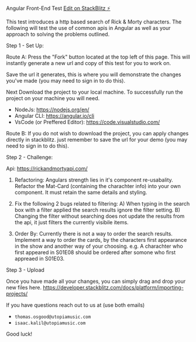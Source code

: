 Angular Front-End Test
[Edit on StackBlitz ⚡️](https://stackblitz.com/edit/utopia-angular-challenge)

This test introduces a http based search of Rick & Morty characters.
The following will test the use of common apis in Angular
as well as your approach to solving the problems outlined.

Step 1 - Set Up:

Route A:
Press the "Fork" button located at the top left of this page.
This will instantly generate a new url and copy of this test for you to work on.

Save the url it generates, this is where you will demonstrate
the changes you've made (you may need to sign in to do this).

Next Download the project to your local machine.
To successfully run the project on your machine you will need.

* NodeJs: https://nodejs.org/en/
* Angular CLI: https://angular.io/cli
* VsCode (or Preffered Editor): https://code.visualstudio.com/

Route B:
If you do not wish to download the project, you can apply changes directly in stackblitz.
just remember to save the url for your demo (you may need to sign in to do this).

Step 2 - Challenge:

Api: https://rickandmortyapi.com/

1. Refactoring: Angulars strength lies in it's component re-usabality. Refactor the Mat-Card (containing the charachter info)
   into your own component. It must retain the same details and styling.

2. Fix the following 2 bugs related to filtering:
   A) When typing in the search box with a filter applied the search results ignore the filter setting.
   B) Changing the filter without searching does not update the results from the api, it just filters the currently visibile items.

3. Order By: Currently there is not a way to order the search results.
   Implement a way to order the cards, by the characters first appearance in the show and another way of your choosing.
   e.g. A charachter who first appeared in S01E08 should be ordered after somone who first appreaed in S01E03.

Step 3 - Upload

Once you have made all your changes, you can simply drag and drop your new files here.
https://developer.stackblitz.com/docs/platform/importing-projects/

If you have questions reach out to us at (use both emails)

* `thomas.osgood@utopiamusic.com`
* `isaac.kalil@utopiamusic.com`

Good luck!
